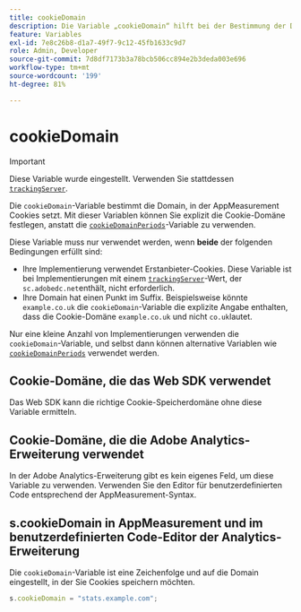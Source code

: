 ```yaml
---
title: cookieDomain
description: Die Variable „cookieDomain“ hilft bei der Bestimmung der Domain, in der Cookies gesetzt werden sollen.
feature: Variables
exl-id: 7e8c26b8-d1a7-49f7-9c12-45fb1633c9d7
role: Admin, Developer
source-git-commit: 7d8df7173b3a78bcb506cc894e2b3deda003e696
workflow-type: tm+mt
source-wordcount: '199'
ht-degree: 81%

---
```


# cookieDomain

>[!IMPORTANT]
>
>Diese Variable wurde eingestellt. Verwenden Sie stattdessen [`trackingServer`](trackingserver.md).

Die `cookieDomain`-Variable bestimmt die Domain, in der AppMeasurement Cookies setzt. Mit dieser Variablen können Sie explizit die Cookie-Domäne festlegen, anstatt die [`cookieDomainPeriods`](cookiedomainperiods.md)-Variable zu verwenden.

Diese Variable muss nur verwendet werden, wenn **beide** der folgenden Bedingungen erfüllt sind:

* Ihre Implementierung verwendet Erstanbieter-Cookies. Diese Variable ist bei Implementierungen mit einem [`trackingServer`](trackingserver.md)-Wert, der `sc.adobedc.net`enthält, nicht erforderlich.
* Ihre Domain hat einen Punkt im Suffix. Beispielsweise könnte `example.co.uk` die `cookieDomain`-Variable die explizite Angabe enthalten, dass die Cookie-Domäne `example.co.uk` und nicht `co.uk`lautet.

Nur eine kleine Anzahl von Implementierungen verwenden die `cookieDomain`-Variable, und selbst dann können alternative Variablen wie [`cookieDomainPeriods`](cookiedomainperiods.md) verwendet werden.

## Cookie-Domäne, die das Web SDK verwendet

Das Web SDK kann die richtige Cookie-Speicherdomäne ohne diese Variable ermitteln.

## Cookie-Domäne, die die Adobe Analytics-Erweiterung verwendet

In der Adobe Analytics-Erweiterung gibt es kein eigenes Feld, um diese Variable zu verwenden. Verwenden Sie den Editor für benutzerdefinierten Code entsprechend der AppMeasurement-Syntax.

## s.cookieDomain in AppMeasurement und im benutzerdefinierten Code-Editor der Analytics-Erweiterung

Die `cookieDomain`-Variable ist eine Zeichenfolge und auf die Domain eingestellt, in der Sie Cookies speichern möchten.

```js
s.cookieDomain = "stats.example.com";
```
